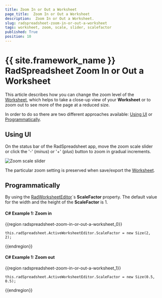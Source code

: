 ```yaml
---
title: Zoom In or Out a Worksheet
page_title:  Zoom In or Out a Worksheet
description:  Zoom In or Out a Worksheet.
slug: radspreadsheet-zoom-in-or-out-a-worksheet
tags: worksheet, zoom, scale, slider, scalefactor
published: True
position: 10
---
```


# {{ site.framework_name }} RadSpreadsheet Zoom In or Out a Worksheet

This article describes how you can change the zoom level of the [Worksheet](https://docs.telerik.com/devtools/document-processing/libraries/radspreadstreamprocessing/model/worksheet), which helps to take a close-up view of your **Worksheet** or to zoom out to see more of the page at a reduced size.

In order to do so there are two different approaches available: [Using UI](#using-ui) or [Programmatically](#programmatically).

## Using UI

On the status bar of the RadSpreadsheet app, move the zoom scale slider or click the '-' (_minus_) or '+' (_plus_) button to zoom in gradual increments.

![Zoom scale slider](images/RadSpreadsheet_HowTo_Zoom_In_Out_Worksheet_01.png)

The particular zoom setting is preserved when save/export the [Worksheet](https://docs.telerik.com/devtools/document-processing/libraries/radspreadstreamprocessing/model/worksheet). 

## Programmatically 
By using the [RadWorksheetEditor](https://docs.telerik.com/devtools/wpf/api/telerik.windows.controls.spreadsheet.worksheets.radworksheeteditor)`s **ScaleFactor** property. The default value for the width and the height of the **ScaleFactor** is 1.

#### **C# Example 1: Zoom in**

{{region radspreadsheet-zoom-in-or-out-a-worksheet_0}}

    this.radSpreadsheet.ActiveWorksheetEditor.ScaleFactor = new Size(2, 2);
{{endregion}}

#### **C# Example 1: Zoom out**

{{region radspreadsheet-zoom-in-or-out-a-worksheet_1}}

    this.radSpreadsheet.ActiveWorksheetEditor.ScaleFactor = new Size(0.5, 0.5);
{{endregion}}

